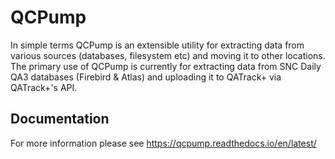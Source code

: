 QCPump
======

In simple terms QCPump is an extensible utility for extracting data from
various sources (databases, filesystem etc) and moving it to other locations.
The primary use of QCPump is currently for extracting data from SNC Daily QA3
databases (Firebird & Atlas) and uploading it to QATrack+ via QATrack+'s API.


Documentation
-------------

For more information please see https://qcpump.readthedocs.io/en/latest/
